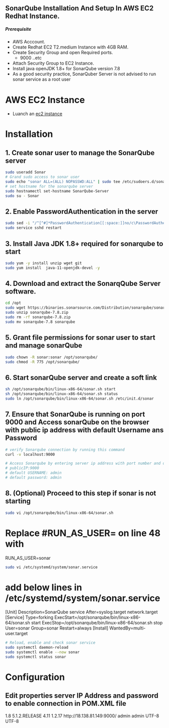 ## SonarQube Installation And Setup In AWS EC2 Redhat Instance.
##### Prerequisite
+ AWS Acccount.
+ Create Redhat EC2 T2.medium Instance with 4GB RAM.
+ Create Security Group and open Required ports.
   + 9000 ..etc
+ Attach Security Group to EC2 Instance.
+ Install java openJDK 1.8+ for SonarQube version 7.8
+  As a good security practice, SonarQuber Server is not advised to run sonar service as a root user

# AWS EC2 Instance 
- Luanch an [ec2 instance](../EC2_Instances/README.md)

# Installation 

## 1. Create sonar user to manage the SonarQube server
```sh
sudo useradd Sonar
# Grand sudo access to sonar user
sudo echo "sonar ALL=(ALL) NOPASSWD:ALL" | sudo tee /etc/sudoers.d/sonar
# set hostname for the sonarqube server
sudo hostnamectl set-hostname SonarQube-Server 
sudo su - Sonar
```
## 2. Enable PasswordAuthentication in the server
```sh
sudo sed -i "/^[^#]*PasswordAuthentication[[:space:]]no/c\PasswordAuthentication yes" /ZZetc/ssh/sshd_config
sudo service sshd restart
```
## 3. Install Java JDK 1.8+ required for sonarqube to start
``` sh
sudo yum -y install unzip wget git
sudo yum install  java-11-openjdk-devel -y
```
## 4. Download and extract the SonarqQube Server software.
```sh
cd /opt
sudo wget https://binaries.sonarsource.com/Distribution/sonarqube/sonarqube-7.8.zip
sudo unzip sonarqube-7.8.zip
sudo rm -rf sonarqube-7.8.zip
sudo mv sonarqube-7.8 sonarqube
```
## 5. Grant file permissions for sonar user to start and manage sonarQube
```sh
sudo chown -R sonar:sonar /opt/sonarqube/
sudo chmod -R 775 /opt/sonarqube/
```
## 6. Start sonarQube server and create a soft link
```sh
sh /opt/sonarqube/bin/linux-x86-64/sonar.sh start 
sh /opt/sonarqube/bin/linux-x86-64/sonar.sh status
sudo ln /opt/sonarqube/bin/linux-x86-64/sonar.sh /etc/init.d/sonar
```
## 7. Ensure that SonarQube is running on port 9000 and Access sonarQube on the browser with public ip address with default Username ans Password

```sh
# verify Sonarqube connection by running this command
curl -v localhost:9000

# Access Sonarqube by entering server ip address with port number and default credentials
# publicIP:9000
# default USERNAME: admin
# default password: admin
```
## 8. (Optional) Proceed to this step if sonar is not starting

```sh
sudo vi /opt/sonarqube/bin/linux-x86-64/sonar.sh
```
# Replace #RUN_AS_USER= on line 48 with 
RUN_AS_USER=sonar

```sh
sudo vi /etc/systemd/system/sonar.service
```
# add below lines in /etc/systemd/system/sonar.service
[Unit] 
Description=SonarQube service 
After=syslog.target network.target 
[Service] 
Type=forking 
ExecStart=/opt/sonarqube/bin/linux-x86-64/sonar.sh start 
ExecStop=/opt/sonarqube/bin/linux-x86-64/sonar.sh stop 
User=sonar 
Group=sonar 
Restart=always 
[Install] 
WantedBy=multi-user.target

```sh
# Reload, enable and check sonar service 
sudo systemctl daemon-reload
sudo systemctl enable --now sonar
sudo systemctl status sonar
```

# Configuration

## Edit properties server IP Address and password to enable connection in POM.XML file

<properties>
		<jdk.version>1.8</jdk.version>
		<spring.version>5.1.2.RELEASE</spring.version>
		<junit.version>4.11</junit.version>
		<log4j.version>1.2.17</log4j.version>
		<sonar.host.url>http://18.138.81.149:9000/</sonar.host.url>
		<sonar.login>admin</sonar.login>
		<sonar.password>admin</sonar.password> 
		<project.build.sourceEncoding>UTF-8</project.build.sourceEncoding>
		<project.reporting.outputEncoding>UTF-8</project.reporting.outputEncoding>
</properties>